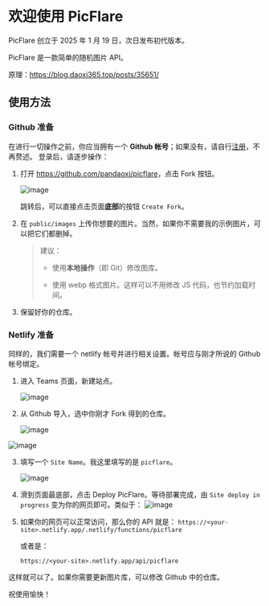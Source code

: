# 欢迎使用 PicFlare

PicFlare 创立于 2025 年 1 月 19 日，次日发布初代版本。

PicFlare 是一款简单的随机图片 API。

原理：<https://blog.daoxi365.top/posts/35651/>

## 使用方法

### Github 准备

在进行一切操作之前，你应当拥有一个 **Github 帐号**；如果没有，请自行[注册](https://github.com/join)，不再赘述。
登录后，请逐步操作：

1.   打开 <https://github.com/pandaoxi/picflare>，点击 Fork 按钮。

     ![image](https://github.com/user-attachments/assets/cb6f35cc-e73e-403d-8f4b-e56febac8b2b)

     跳转后，可以直接点击页面**底部**的按钮 `Create Fork`。

2.   在 `public/images` 上传你想要的图片。当然，如果你不需要我的示例图片，可以把它们都删掉。

     >   建议：
     >
     >   -   使用**本地操作**（即 Git）修改图库。
     >
     >   -   使用 webp 格式图片。这样可以不用修改 JS 代码，也节约加载时间。

3.   保留好你的仓库。

### Netlify 准备

同样的，我们需要一个 netlify 帐号并进行相关设置。帐号应与刚才所说的 Github 帐号绑定。

1.   进入 Teams 页面，新建站点。

     ![image](https://github.com/user-attachments/assets/029b5813-c019-4cc2-b60b-a6f15c1f9438)


2.   从 Github 导入，选中你刚才 Fork 得到的仓库。

     ![image](https://github.com/user-attachments/assets/030c3a8d-7575-4354-9043-e45cb2df553f)

![image](https://github.com/user-attachments/assets/7fceda7f-a054-450e-92ec-234fa5d56763)


3.   填写一个 `Site Name`。我这里填写的是 `picflare`。

     ![image](https://github.com/user-attachments/assets/75566591-4796-4ac5-8160-44ef69e50a61)


4.   滑到页面最底部，点击 Deploy PicFlare。等待部署完成，由 `Site deploy in progress` 变为你的网页即可。类似于：
     ![image](https://github.com/user-attachments/assets/e384215d-aeec-40a7-81ab-3a6380b436c7)


5.   如果你的网页可以正常访问，那么你的 API 就是：
     `https://<your-site>.netlify.app/.netlify/functions/picflare`
     
     或者是：
     
     `https://<your-site>.netlify.app/api/picflare`
     
     

这样就可以了。如果你需要更新图片库，可以修改 Github 中的仓库。

祝使用愉快！
